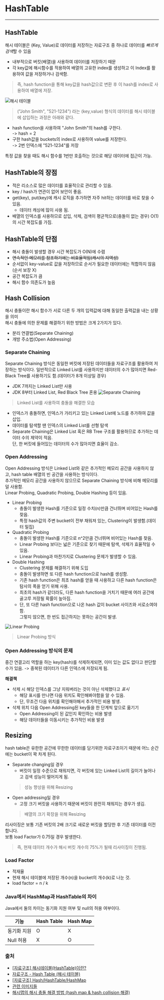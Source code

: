 # HashTable

---

## HashTable

해시 테이블은 (Key, Value)로 데이터를 저장하는 자료구조 중 하나로 데이터를 *빠르게 검색*할 수 있음

- 내부적으로 버킷(배열)을 사용하여 데이터를 저장하기 때문
- 각 key값에 해시함수를 적용하여 배열의 고유한 index를 생성하고 이 Index를 활용하여 값을 저장하거나 검색함.

> 즉, hash function을 통해 key값을 hash값으로 변환 후 이 hash를 index로 사용하여 배열에 저장.

![해시 테이블](https://upload.wikimedia.org/wikipedia/commons/thumb/7/7d/Hash_table_3_1_1_0_1_0_0_SP.svg/630px-Hash_table_3_1_1_0_1_0_0_SP.svg.png)

> ("John Smith", "521-1234") 라는 (key,value) 형식의 데이터를 해시 테이블에 삽입하는 과정은 아래와 같다.

- hash function을 사용하여 "John Smith"의 hash를 구한다.   
  -> hash = 2
- 구한 hash값을 buckets의 index로 사용하여 value를 저장한다.  
  -> 2번 인덱스에 "521-1234"를 저장

특정 값을 찾을 때도 해시 함수를 1번만 호출하는 것으로 해당 데이터에 접근이 가능.

## HashTable의 장점

- 적은 리소스로 많은 데이터를 효율적으로 관리할 수 있음.
- key / hash가 연관이 없어 보안이 좋음.
- get(key), put(key)에 캐시 로직을 추가하면 자주 hit하는 데이터를 바로 찾을 수 있음.
  - 데이터 캐싱에 많이 사용 됨. 
- 배열의 인덱스를 사용하므로 삽입, 삭제, 검색이 평균적으로(충돌이 없는 경우) O(1)의 시간 복잡도를 가짐.

## HashTable의 단점

- 해시 충돌이 발생할 경우 시간 복잡도가 O(N)에 수렴
- ~~연속적인 메모리를 참조하기에는 비효율적임(캐시의 지역성)~~
- 순서없이 key-value로 값을 저장하므로 순서가 필요한 데이터에는 적합하지 않음(순서 보장 X)
- 공간 복잡도가 큼
- 해시 함수 의존도가 높음

## Hash Collision

해시 충돌이란 해시 함수가 서로 다른 두 개의 입력값에 대해 동일한 출력값을 내는 상황을 의미  
해시 충돌에 의한 문제를 해결하기 위한 방법은 크게 2가지가 있다.

- 분리 연결법(Separate Chaining)
- 개방 주소법(Open Addressing)

### Separate Chaining

Separate Chaining 방식은 동일한 버킷에 저장된 데이터들을 자료구조를 활용하여 저장하는 방식이다.
일반적으로 Linked List를 사용하지만 데이터의 수가 많아지면 Red-Black Tree를 사용하기도 함.(데이터가 8개 이상일 경우)
- JDK 7까지는 Linked List만 사용
- JDK 8부터 Linked List, Red Black Tree 혼용
![Separate Chaining](https://upload.wikimedia.org/wikipedia/commons/thumb/d/d0/Hash_table_5_0_1_1_1_1_1_LL.svg/900px-Hash_table_5_0_1_1_1_1_1_LL.svg.png)
> Linked List를 사용하여 충돌을 해결한 모습

- 인덱스가 충돌하면, 인덱스가 가리키고 있는 Linked List에 노드를 추가하여 값을 삽입.
- 데이터를 탐색할 땐 인덱스의 Linked List를 선형 탐색
- Separate Chaining은 Linked List 혹은 RB Tree 구조를 활용하므로 추가하는 데이터 수의 제약이 적음.  
  단, 한 버킷에 들어있는 데이터의 수가 많아지면 효율이 감소.

### Open Addressing

Open Addressing 방식은 Linked List와 같은 추가적인 메모리 공간을 사용하지 않고, hash table 배열의 빈 공간을 사용하는 방식이다.  
추가적인 메모리 공간을 사용하지 않으므로 Separate Chaining 방식에 비해 메모리를 덜 사용함.  
Linear Probing, Quadratic Probing, Double Hashing 등이 있음.

- Linear Probing
    - 충돌이 발생한 Hash를 기준으로 일정 수치(n)만큼 건너뛰며 비어있는 Hash를 찾음.
    - 특정 hash값의 주변 bucket이 전부 채워져 있는, Clustering이 발생함.(데이터 밀집)
- Quadratic Probing
    - 충돌이 발생한 Hash를 기준으로 n^2만큼 건너뛰며 비어있는 Hash를 찾음.
    - Linear Probing 보다는 넓은 기준으로 찾기 때문에 탐색, 삭제가 효율적일 수 있음.
    - Linear Probing과 마찬가지로 Clustering 문제가 발생할 수 있음.
- Double Hashing
    - Clustering 문제를 해결하기 위해 도입
    - 충돌이 발생하면 또 다른 hash function으로 hash를 생성함.
    - 기존 hash function은 최초 hash를 얻을 때 사용하고 다른 hash function은 탐사의 폭을 얻기 위해 사용.
    - 최초의 hash가 같더라도, 다른 hash function을 거치기 때문에 여러 공간에 골고루 저장될 확률이 높아짐.
    - 단, 또 다른 hash function으로 나온 hash 값이 bucket 사이즈와 서로소여야 함.  
      그렇지 않으면, 한 번도 접근하지는 못하는 공간이 발생.

![Linear Probing](https://upload.wikimedia.org/wikipedia/commons/thumb/b/bf/Hash_table_5_0_1_1_1_1_0_SP.svg/760px-Hash_table_5_0_1_1_1_1_0_SP.svg.png)
> Linear Probing 방식

### Open Addressing 방식의 문제
중간 연결고리 역할을 하는 key(hash)를 삭제하게되면, 이미 있는 값도 없다고 판단할 수가 있음.
-> 중복된 데이터가 다른 인덱스에 저장되게 됨.

**해결책**
- 삭제 시 해당 인덱스를 그냥 지워버리는 것이 아닌 삭제했다고 *표시*
  - 해당 표시를 만나면 다음 위치도 확인해봐야함을 알 수 있음.
  - 단, 무조건 다음 위치를 확인해야해서 추가적인 비용 발생.
- 삭제 위치 다음 Open Addressing된 key들을 한 단계씩 앞으로 옮기기
  - Open Addressing이 된 값인지 확인하는 비용 발생
  - 해당 데이터들을 이동시키는 추가적인 비용 발생

## Resizing

hash table은 유한한 공간에 무한한 데이터를 담기위한 자료구조이기 때문에 어느 순간에는 bucket이 꽉 차게 된다.

- Separate changing일 경우
    - 버킷이 일정 수준으로 채워지면, 각 버킷에 있는 Linked List의 길이가 늘어나고 검색 성능이 떨어지게 됨.
    > 성능 향상을 위해 Resizing
- Open addressing일 경우
    - 고정 크기 버킷을 사용하기 때문에 버킷이 완전히 채워지는 경우가 생김.
    > 배열의 크기 확장을 위해 Resizing

리사이징은 보통 기존 버킷의 2배 크기로 새로운 버킷을 할당한 후 기존 데이터를 이전합니다.   
보통 load Factor가 0.75일 경우 발생한다.
> 즉, 현재 데이터 개수가 해시 버킷 개수의 75%가 될때 리사이징이 진행됨.

### Load Factor

- 적재율
- 현재 해시 테이블에 저장된 개수(n)을 bucket의 개수(k)로 나눈 것.
- load factor = n / k

### Java에서 HashMap과 HashTable의 차이

Java에서 둘의 차이는 동기화 지원 여부 및 null의 허용 여부이다.

| 기능      | Hash Table | Hash Map |
|---------|------------|----------|
| 동기화 지원  | O          | X        |
| Null 허용 | X          | O        |

### 출처

- [[자료구조] 해시테이블(HashTable)이란?](https://mangkyu.tistory.com/102)
- [자료구조 - Hash Table (해시 테이블)](https://think0wise.tistory.com/66)
- [[자료구조] Hash/HashTable/HashMap](https://hee96-story.tistory.com/48)
- [관련 이미지들](https://en.wikipedia.org/wiki/Hash_table)
- [해시맵의 해시 충돌 해결 방법 (hash map & hash collision 해결)](https://www.youtube.com/watch?v=dKqv1mQotNU&ab_channel=%EC%89%AC%EC%9A%B4%EC%BD%94%EB%93%9C)